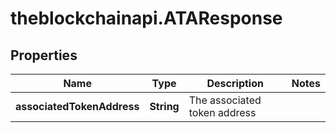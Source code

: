 # theblockchainapi.ATAResponse

## Properties

Name | Type | Description | Notes
------------ | ------------- | ------------- | -------------
**associatedTokenAddress** | **String** | The associated token address | 


